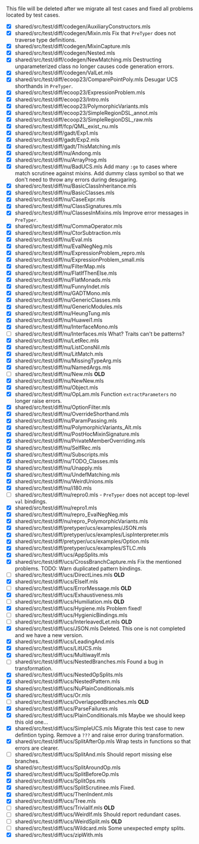 This file will be deleted after we migrate all test cases and fixed all
problems located by test cases.

- [x] shared/src/test/diff/codegen/AuxiliaryConstructors.mls
- [x] shared/src/test/diff/codegen/Mixin.mls
      Fix that `PreTyper` does not traverse type definitions.
- [x] shared/src/test/diff/codegen/MixinCapture.mls
- [x] shared/src/test/diff/codegen/Nested.mls
- [x] shared/src/test/diff/codegen/NewMatching.mls
      Destructing unparameterized class no longer causes code generation errors.
- [x] shared/src/test/diff/codegen/ValLet.mls
- [x] shared/src/test/diff/ecoop23/ComparePointPoly.mls
      Desugar UCS shorthands in `PreTyper`.
- [x] shared/src/test/diff/ecoop23/ExpressionProblem.mls
- [x] shared/src/test/diff/ecoop23/Intro.mls
- [x] shared/src/test/diff/ecoop23/PolymorphicVariants.mls
- [x] shared/src/test/diff/ecoop23/SimpleRegionDSL_annot.mls
- [x] shared/src/test/diff/ecoop23/SimpleRegionDSL_raw.mls
- [x] shared/src/test/diff/fcp/QML_exist_nu.mls
- [x] shared/src/test/diff/gadt/Exp1.mls
- [x] shared/src/test/diff/gadt/Exp2.mls
- [x] shared/src/test/diff/gadt/ThisMatching.mls
- [x] shared/src/test/diff/nu/Andong.mls
- [x] shared/src/test/diff/nu/ArrayProg.mls
- [x] shared/src/test/diff/nu/BadUCS.mls
      Add many `:ge` to cases where match scrutinee against mixins.
      Add dummy class symbol so that we don't need to throw any
      errors during desugaring.
- [x] shared/src/test/diff/nu/BasicClassInheritance.mls
- [x] shared/src/test/diff/nu/BasicClasses.mls
- [x] shared/src/test/diff/nu/CaseExpr.mls
- [x] shared/src/test/diff/nu/ClassSignatures.mls
- [x] shared/src/test/diff/nu/ClassesInMixins.mls
      Improve error messages in `PreTyper`.
- [x] shared/src/test/diff/nu/CommaOperator.mls
- [x] shared/src/test/diff/nu/CtorSubtraction.mls
- [x] shared/src/test/diff/nu/Eval.mls
- [x] shared/src/test/diff/nu/EvalNegNeg.mls
- [x] shared/src/test/diff/nu/ExpressionProblem_repro.mls
- [x] shared/src/test/diff/nu/ExpressionProblem_small.mls
- [x] shared/src/test/diff/nu/FilterMap.mls
- [x] shared/src/test/diff/nu/FlatIfThenElse.mls
- [x] shared/src/test/diff/nu/FlatMonads.mls
- [x] shared/src/test/diff/nu/FunnyIndet.mls
- [x] shared/src/test/diff/nu/GADTMono.mls
- [x] shared/src/test/diff/nu/GenericClasses.mls
- [x] shared/src/test/diff/nu/GenericModules.mls
- [x] shared/src/test/diff/nu/HeungTung.mls
- [x] shared/src/test/diff/nu/Huawei1.mls
- [x] shared/src/test/diff/nu/InterfaceMono.mls
- [ ] shared/src/test/diff/nu/Interfaces.mls
      What? Traits can't be patterns?
- [x] shared/src/test/diff/nu/LetRec.mls
- [x] shared/src/test/diff/nu/ListConsNil.mls
- [x] shared/src/test/diff/nu/LitMatch.mls
- [x] shared/src/test/diff/nu/MissingTypeArg.mls
- [x] shared/src/test/diff/nu/NamedArgs.mls
- [ ] shared/src/test/diff/nu/New.mls **OLD**
- [x] shared/src/test/diff/nu/NewNew.mls
- [x] shared/src/test/diff/nu/Object.mls
- [x] shared/src/test/diff/nu/OpLam.mls
      Function `extractParameters` no longer raise errors.
- [x] shared/src/test/diff/nu/OptionFilter.mls
- [x] shared/src/test/diff/nu/OverrideShorthand.mls
- [x] shared/src/test/diff/nu/ParamPassing.mls
- [x] shared/src/test/diff/nu/PolymorphicVariants_Alt.mls
- [x] shared/src/test/diff/nu/PostHocMixinSignature.mls
- [x] shared/src/test/diff/nu/PrivateMemberOverriding.mls
- [x] shared/src/test/diff/nu/SelfRec.mls
- [x] shared/src/test/diff/nu/Subscripts.mls
- [x] shared/src/test/diff/nu/TODO_Classes.mls
- [x] shared/src/test/diff/nu/Unapply.mls
- [x] shared/src/test/diff/nu/UndefMatching.mls
- [x] shared/src/test/diff/nu/WeirdUnions.mls
- [x] shared/src/test/diff/nu/i180.mls
- [ ] shared/src/test/diff/nu/repro0.mls
      - `PreTyper` does not accept top-level `val` bindings.
- [x] shared/src/test/diff/nu/repro1.mls
- [x] shared/src/test/diff/nu/repro_EvalNegNeg.mls
- [x] shared/src/test/diff/nu/repro_PolymorphicVariants.mls
- [x] shared/src/test/diff/pretyper/ucs/examples/JSON.mls
- [x] shared/src/test/diff/pretyper/ucs/examples/LispInterpreter.mls
- [x] shared/src/test/diff/pretyper/ucs/examples/Option.mls
- [x] shared/src/test/diff/pretyper/ucs/examples/STLC.mls
- [x] shared/src/test/diff/ucs/AppSplits.mls
- [x] shared/src/test/diff/ucs/CrossBranchCapture.mls
      Fix the mentioned problems.
      TODO: Warn duplicated pattern bindings.
- [ ] shared/src/test/diff/ucs/DirectLines.mls **OLD**
- [x] shared/src/test/diff/ucs/ElseIf.mls
- [ ] shared/src/test/diff/ucs/ErrorMessage.mls **OLD**
- [x] shared/src/test/diff/ucs/Exhaustiveness.mls
- [ ] shared/src/test/diff/ucs/Humiliation.mls **OLD**
- [x] shared/src/test/diff/ucs/Hygiene.mls
      Problem fixed!
- [ ] shared/src/test/diff/ucs/HygienicBindings.mls
- [ ] shared/src/test/diff/ucs/InterleavedLet.mls **OLD**
- [x] shared/src/test/diff/ucs/JSON.mls
      Deleted. This one is not completed and we have a new version.
- [x] shared/src/test/diff/ucs/LeadingAnd.mls
- [x] shared/src/test/diff/ucs/LitUCS.mls
- [x] shared/src/test/diff/ucs/MultiwayIf.mls
- [ ] shared/src/test/diff/ucs/NestedBranches.mls
      Found a bug in transformation.
- [x] shared/src/test/diff/ucs/NestedOpSplits.mls
- [x] shared/src/test/diff/ucs/NestedPattern.mls
- [x] shared/src/test/diff/ucs/NuPlainConditionals.mls
- [x] shared/src/test/diff/ucs/Or.mls
- [ ] shared/src/test/diff/ucs/OverlappedBranches.mls **OLD**
- [x] shared/src/test/diff/ucs/ParseFailures.mls
- [x] shared/src/test/diff/ucs/PlainConditionals.mls
      Maybe we should keep this old one...
- [x] shared/src/test/diff/ucs/SimpleUCS.mls
      Migrate this test case to new defintion typing.
      Remove a `???` and raise error during transformation.
- [x] shared/src/test/diff/ucs/SplitAfterOp.mls
      Wrap tests in functions so that errors are clearer.
- [ ] shared/src/test/diff/ucs/SplitAnd.mls
      Should report missing else branches.
- [x] shared/src/test/diff/ucs/SplitAroundOp.mls
- [x] shared/src/test/diff/ucs/SplitBeforeOp.mls
- [x] shared/src/test/diff/ucs/SplitOps.mls
- [x] shared/src/test/diff/ucs/SplitScrutinee.mls
      Fixed.
- [x] shared/src/test/diff/ucs/ThenIndent.mls
- [x] shared/src/test/diff/ucs/Tree.mls
- [ ] shared/src/test/diff/ucs/TrivialIf.mls **OLD**
- [ ] shared/src/test/diff/ucs/WeirdIf.mls
      Should report redundant cases.
- [ ] shared/src/test/diff/ucs/WeirdSplit.mls **OLD**
- [ ] shared/src/test/diff/ucs/Wildcard.mls
      Some unexpected empty splits.
- [x] shared/src/test/diff/ucs/zipWith.mls